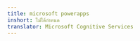 ```yaml
---
title: microsoft powerapps
inshort: ไม่ได้กำหนด
translator: Microsoft Cognitive Services
---
```




